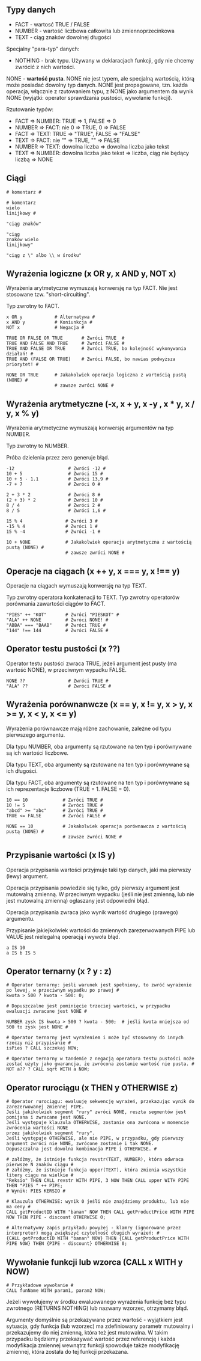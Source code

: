 ## Typy danych

* FACT - wartosć TRUE / FALSE
* NUMBER - wartość liczbowa całkowita lub zmiennoprzecinkowa
* TEXT - ciąg znaków dowolnej długości

Specjalny "para-typ" danych:
* NOTHING - brak typu. Używany w deklaracjach funkcji, gdy nie chcemy zwrócić z nich wartości.

NONE - **wartość pusta**. NONE nie jest typem, ale specjalną wartością, którą może posiadać dowolny typ danych. NONE jest propagowane, tzn. każda operacja, włącznie z rzutowaniem typu, z NONE jako argumentem da wynik NONE (wyjątki: operator sprawdzania pustości, wywołanie funkcji).

Rzutowanie typów:
* FACT => NUMBER: TRUE => 1, FALSE => 0
* NUMBER => FACT: nie  0 => TRUE, 0 => FALSE
* FACT => TEXT:   TRUE => "TRUE", FALSE => "FALSE"
* TEXT => FACT:   nie "" => TRUE, "" => FALSE
* NUMBER => TEXT: dowolna liczba => dowolna liczba jako tekst
* TEXT => NUMBER: dowolna liczba jako tekst => liczba, ciąg nie będący liczbą => NONE

## Ciągi

```
# komentarz #

# komentarz
wielo
linijkowy #

"ciąg znaków"

"ciąg
znaków wielo
linijkowy"

"ciąg z \" albo \\ w środku"
```

## Wyrażenia logiczne (x OR y, x AND y, NOT x)

Wyrażenia arytmetyczne wymuszają konwersję na typ FACT. Nie jest stosowane tzw. "short-circuiting".

Typ zwrotny to FACT.

```
x OR y            # Alternatywa #
x AND y           # Koniunkcja #
NOT x             # Negacja #

TRUE OR FALSE OR TRUE       # Zwróci TRUE  #
TRUE AND FALSE AND TRUE     # Zwróci FALSE #
TRUE AND FALSE OR TRUE      # Zwróci TRUE, bo kolejność wykonywania działań! #
TRUE AND (FALSE OR TRUE)    # Zwróci FALSE, bo nawias podwyższa priorytet! #

NONE OR TRUE      # Jakakolwiek operacja logiczna z wartością pustą (NONE) #
                  # zawsze zwróci NONE #
```

## Wyrażenia arytmetyczne (-x, x + y, x -y , x * y, x / y, x % y)

Wyrażenia arytmetyczne wymuszają konwersję argumentów na typ NUMBER.

Typ zwrotny to NUMBER.

Próba dzielenia przez zero generuje błąd.

```
-12                    # Zwróci -12 #
10 + 5                 # Zwróci 15 #
10 + 5 - 1.1           # Zwróci 13,9 #
-7 + 7                 # Zwróci 0 #

2 + 3 * 2              # Zwróci 8 #
(2 + 3) * 2            # Zwróci 10 #
8 / 4                  # Zwróci 2 #
8 / 5                  # Zwróci 1,6 #

15 % 4                # Zwróci 3 #
-15 % 4               # Zwróci 1 #
15 % -4               # Zwróci -1 #

10 + NONE             # Jakakolwiek operacja arytmetyczna z wartością pustą (NONE) #
                      # zawsze zwróci NONE #
```

## Operacje na ciągach (x ++ y, x === y, x !== y)
Operacje na ciągach wymuszają konwersję na typ TEXT.

Typ zwrotny operatora konkatenacji to TEXT.
Typ zwrotny operatorów porównania zawartości ciągów to FACT.

```
"PIES" ++ "KOT"       # Zwróci "PIESKOT" #
"ALA" ++ NONE         # Zwróci NONE! #
"ABBA" === "BAAB"     # Zwróci TRUE #
"144" !== 144         # Zwróci FALSE #

```

## Operator testu pustości (x ??)

Operator testu pustości zwraca TRUE, jeżeli argument jest pusty (ma wartość NONE), w przeciwnym wypadku FALSE.

```
NONE ??                # Zwróci TRUE #
"ALA" ??               # Zwróci FALSE #
```

## Wyrażenia porównanwcze (x == y, x != y, x > y, x >= y, x < y, x <= y)

Wyrażenia porównawcze mają różne zachowanie, zależne od typu pierwszego argumentu.

Dla typu NUMBER, oba argumenty są rzutowane na ten typ i porównywane są ich wartości liczbowe.

Dla typu TEXT, oba argumenty są rzutowane na ten typ i porównywane są ich długości.

Dla typu FACT, oba argumenty są rzutowane na ten typ i porównywane są ich reprezentacje liczbowe (TRUE = 1. FALSE = 0).

```
10 == 10             # Zwróci TRUE #
10 != 5              # Zwróci TRUE #
"abcd" >= "abc"      # Zwróci TRUE #
TRUE <= FALSE        # Zwróci FALSE #

NONE == 10           # Jakakolwiek operacja porównawcza z wartością pustą (NONE) #
                     # zawsze zwróci NONE #
```

## Przypisanie wartości (x IS y)

Operacja przypisania wartości przyjmuje taki typ danych, jaki ma pierwszy (lewy) argument.

Operacja przypisania powiedzie się tylko, gdy pierwszy argument jest mutowalną zmienną. W przeciwnym wypadku (jeśli nie jest zmienną, lub nie jest mutowalną zmienną) ogłaszany jest odpowiedni błąd.

Operacja przypisania zwraca jako wynik wartość drugiego (prawego) argumentu.

Przypisanie jakiejkolwiek wartości do zmiennych zarezerwowanych PIPE lub VALUE jest nielegalną operacją i wywoła błąd.

```
a IS 10
a IS b IS 5
```

## Operator ternarny (x ? y : z)

```
# Operator ternarny: jeśli warunek jest spełniony, to zwróć wyrażenie po lewej, w przeciwnym wypadku po prawej #
kwota > 500 ? kwota - 500: 0;

# Dopuszczalne jest pominięcie trzeciej wartości, w przypadku ewaluacji zwracane jest NONE #

NUMBER zysk IS kwota > 500 ? kwota - 500;  # jeśli kwota mniejsza od 500 to zysk jest NONE #

# Operator ternarny jest wyrażeniem i może być stosowany do innych rzeczy niż przypisanie #
isPies ? CALL szczekaj NOW;

# Operator ternarny w tandemie z negacją operatora testu pustości może zostać użyty jako gwarancja, że zwrócona zostanie wartość nie pusta. #
NOT a?? ? CALL sqrt WITH a NOW;
```

## Operator rurociągu (x THEN y OTHERWISE z)

```
# Operator rurociągu: ewaluuję sekwencję wyrażeń, przekazując wynik do zarezerwowanej zmiennej PIPE.
Jeśli jakikolwiek segment "rury" zwróci NONE, reszta segmentów jest pomijana i zwracane jest NONE.
Jeśli występuje klauzula OTHERWISE, zostanie ona zwrócona w momencie zwrócenia wartości NONE
przez jakikolwiek segment "rury".
Jeśli występuje OTHERWISE, ale nie PIPE, w przypadku, gdy pierwszy argument zwróci nie NONE, zwrócone zostanie i tak NONE.
Dopuszczalna jest dowolna kombinacja PIPE i OTHERWISE. #

# załóżmy, że istnieje funkcja revstr(TEXT, NUMBER), która odwraca pierwsze N znaków ciągu #
# załóżmy, że istnieje funkcja upper(TEXT), która zmienia wszystkie litery ciągu na wielkie #
"Reksio" THEN CALL revstr WITH PIPE, 3 NOW THEN CALL upper WITH PIPE THEN "PIES " ++ PIPE;
# Wynik: PIES KERSIO #

# Klauzula OTHERWISE: wynik 0 jeśli nie znajdziemy produktu, lub nie ma ceny #
CALL getProductID WITH "banan" NOW THEN CALL getProductPrice WITH PIPE NOW THEN PIPE - discount OTHERWISE 0;

# Alternatywny zapis przykładu powyżej - klamry (ignorowane przez interpreter) mogą zwiększyć czytelność długich wyrażeń: #
{CALL getProductID WITH "banan" NOW} THEN {CALL getProductPrice WITH PIPE NOW} THEN {PIPE - discount} OTHERWISE 0;
```

## Wywołanie funkcji lub wzorca (CALL x WITH y NOW)

```
# Przykładowe wywołanie #
CALL funName WITH param1, param2 NOW;
```

Jeżeli wywołujemy w środku ewaluowanego wyrażenia funkcję bez typu zwrotnego (RETURNS NOTHING) lub nazwany wzorzec, otrzymamy błąd.

Argumenty domyślnie są przekazywane przez wartość - wyjątkiem jest sytuacja, gdy funkcja (lub wzorzec) ma zdefiniowany parametr mutowalny i przekazujemy do niej zmienną, która też jest mutowalna. W takim przypadku będziemy przekazywać wartość przez referencję i każda modyfikacja zmiennej wewnątrz funkcji spowoduje także modyfikację zmiennej, która została do tej funkcji przekazana.
